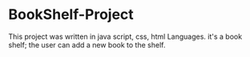# BookShelf-Project
This project was written in java script, css, html Languages. it's a book shelf; the user can add a new book to the shelf.
